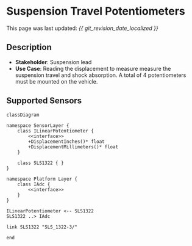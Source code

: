 # Suspension Travel Potentiometers

This page was last updated: *{{ git_revision_date_localized }}*

## Description

* **Stakeholder**: Suspension lead
* **Use Case**: Reading the displacement to measure measure the suspension travel and shock absorption. A total of 4 potentiometers must be mounted on the vehicle.

## Supported Sensors

```mermaid
classDiagram

namespace SensorLayer {
    class ILinearPotentiometer {
        <<interface>> 
        +DisplacementInches()* float
        +DisplacementMillimeters()* float
    }

    class SLS1322 { }
}

namespace Platform Layer {
    class IAdc {
        <<interface>>
    }
}

ILinearPotentiometer <-- SLS1322
SLS1322 ..> IAdc

link SLS1322 "SLS_1322-3/"

end
```